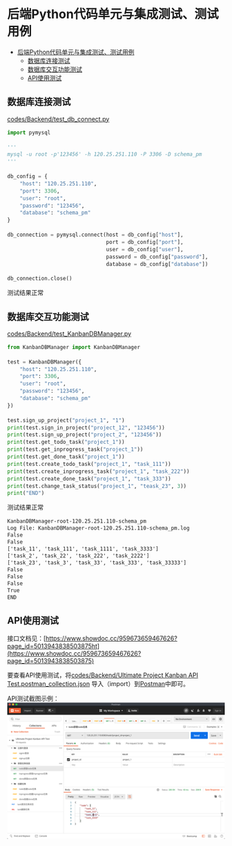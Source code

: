# 后端Python代码单元与集成测试、测试用例

- [后端Python代码单元与集成测试、测试用例](#后端python代码单元与集成测试测试用例)
  - [数据库连接测试](#数据库连接测试)
  - [数据库交互功能测试](#数据库交互功能测试)
  - [API使用测试](#api使用测试)

## 数据库连接测试

[codes/Backend/test_db_connect.py](../../codes/Backend/test_db_connect.py)

```python
import pymysql

'''
mysql -u root -p'123456' -h 120.25.251.110 -P 3306 -D schema_pm
'''

db_config = {
    "host": "120.25.251.110", 
    "port": 3306, 
    "user": "root", 
    "password": "123456", 
    "database": "schema_pm"
}

db_connection = pymysql.connect(host = db_config["host"], 
                                port = db_config["port"], 
                                user = db_config["user"], 
                                password = db_config["password"], 
                                database = db_config["database"])

db_connection.close()
```

测试结果正常

## 数据库交互功能测试

[codes/Backend/test_KanbanDBManager.py](../../codes/Backend/test_KanbanDBManager.py)

```python
from KanbanDBManager import KanbanDBManager

test = KanbanDBManager({
    "host": "120.25.251.110", 
    "port": 3306, 
    "user": "root", 
    "password": "123456", 
    "database": "schema_pm"
})

test.sign_up_project("project_1", "1")
print(test.sign_in_project("project_12", "123456"))
print(test.sign_up_project("project_2", "123456"))
print(test.get_todo_task("project_1"))
print(test.get_inprogress_task("project_1"))
print(test.get_done_task("project_1"))
print(test.create_todo_task("project_1", "task_111"))
print(test.create_inprogress_task("project_1", "task_222"))
print(test.create_done_task("project_1", "task_333"))
print(test.change_task_status("project_1", "teask_23", 3))
print("END")
```

测试结果正常

```
KanbanDBManager-root-120.25.251.110-schema_pm
Log File: KanbanDBManager-root-120.25.251.110-schema_pm.log
False
False
['task_11', 'task_111', 'task_1111', 'task_3333']
['task_2', 'task_22', 'task_222', 'task_2222']
['task_23', 'task_3', 'task_33', 'task_333', 'task_33333']
False
False
False
True
END
```

## API使用测试

接口文档见：[https://www.showdoc.cc/959673659467626?page_id=5013943838503875ht](https://www.showdoc.cc/959673659467626?page_id=5013943838503875)

要查看API使用测试，将[codes/Backend/Ultimate Project Kanban API Test.postman_collection.json](../../codes/Backend/Ultimate%20Project%20Kanban%20API%20Test.postman_collection.json) 导入（import）到[Postman](https://www.postman.com/downloads/)中即可。

API测试截图示例：
![](./py_unit_and_integration_testing_image/API_test_example.png)

